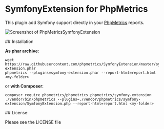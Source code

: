 # SymfonyExtension for PhpMetrics

This plugin add Symfony support directly in your [PhpMetrics](https://github.com/phpmetrics/phpmetrics) reports.

![Screenshot of PhpMetricsSymfonyExtension](https://cloud.githubusercontent.com/assets/1076296/13907012/9eebfd58-eee4-11e5-8fe0-6c3b5f6c81a1.png "Screenshot of PhpMetricsSymfonyExtension")

## Installation

**As phar archive**:

    wget https://raw.githubusercontent.com/phpmetrics/SymfonyExtension/master/symfony-extension.phar
    phpmetrics --plugins=symfony-extension.phar --report-html=report.html <my-folder>

or **with Composer**:

    composer require phpmetrics/phpmetrics phpmetrics/symfony-extension
    ./vendor/bin/phpmetrics --plugins=./vendor/phpmetrics/symfony-extension/SymfonyExtension.php --report-html=report.html <my-folder>

    
## License

Please see the LICENSE file